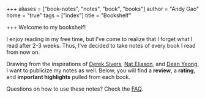 +++
aliases = ["book-notes", "notes", "book", "books"]
author = "Andy Gao"
home = "true"
tags = ["index"]
title = "Bookshelf"

+++
Welcome to my bookshelf!

I enjoy reading in my free time, but I've come to realize that I forget what I read after 2-3 weeks. Thus, I've decided to take notes of every book I read from now on.

Drawing from the inspirations of [Derek Sivers](https://sivers.org/book), [Nat Eliason](https://www.nateliason.com/notes), and [Dean Yeong](https://deanyeong.com/reading-notes/), I want to publicize my notes as well. Below, you will find a **review**, a **rating**, and **important highlights** pulled from each book.

Questions on how to use these notes? Check the [FAQ](/bookshelf/faq).
